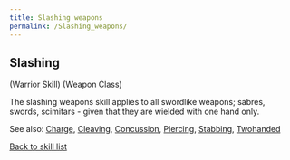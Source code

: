 ```yaml
---
title: Slashing weapons
permalink: /Slashing_weapons/
---
```


## Slashing

(Warrior Skill) (Weapon Class)

The slashing weapons skill applies to all swordlike weapons; sabres,
swords, scimitars - given that they are wielded with one hand only.

See also: [Charge](Charge "wikilink"), [Cleaving](Cleaving "wikilink"),
[Concussion](Concussion "wikilink"), [Piercing](Piercing "wikilink"),
[Stabbing](Stabbing "wikilink"), [Twohanded](Twohanded "wikilink")

[Back to skill list](Skill "wikilink")